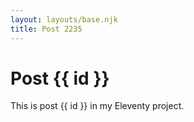 ```yaml
---
layout: layouts/base.njk
title: Post 2235
---
```


# Post {{ id }}

This is post {{ id }} in my Eleventy project.
